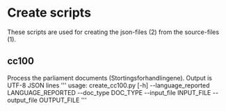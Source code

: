 # Create scripts
These scripts are used for creating the json-files (2) from the source-files (1). 

## cc100
Process the parliament documents (Stortingsforhandlingene). Output is UTF-8 JSON lines
'''
usage: create_cc100.py [-h] --language_reported LANGUAGE_REPORTED --doc_type DOC_TYPE --input_file INPUT_FILE --output_file OUTPUT_FILE
'''


